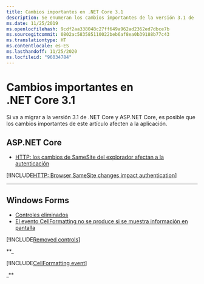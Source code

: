 ```yaml
---
title: Cambios importantes en .NET Core 3.1
description: Se enumeran los cambios importantes de la versión 3.1 de .NET Core y ASP.NET Core.
ms.date: 11/25/2019
ms.openlocfilehash: 9cdf2aa338048c27ff649a962ad2362ed7dbce7b
ms.sourcegitcommit: 0802ac583585110022beb6af8ea0b39188b77c43
ms.translationtype: HT
ms.contentlocale: es-ES
ms.lasthandoff: 11/25/2020
ms.locfileid: "96034784"
---
```

# <a name="breaking-changes-in-net-core-31"></a>Cambios importantes en .NET Core 3.1

Si va a migrar a la versión 3.1 de .NET Core y ASP.NET Core, es posible que los cambios importantes de este artículo afecten a la aplicación.

## <a name="aspnet-core"></a>ASP.NET Core

- [HTTP: los cambios de SameSite del explorador afectan a la autenticación](#http-browser-samesite-changes-impact-authentication)

[!INCLUDE[HTTP: Browser SameSite changes impact authentication](~/includes/core-changes/aspnetcore/3.1/http-cookie-samesite-authn-impacts.md)]

***

## <a name="windows-forms"></a>Windows Forms

- [Controles eliminados](#removed-controls)
- [El evento CellFormatting no se produce si se muestra información en pantalla](#cellformatting-event-not-raised-if-tooltip-is-shown)

[!INCLUDE[Removed controls](~/includes/core-changes/windowsforms/3.1/remove-controls-3.1.md)]

**_

[!INCLUDE[CellFormatting event](~/includes/core-changes/windowsforms/3.1/cellformatting-event-not-raised.md)]

_**
